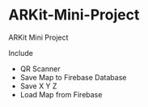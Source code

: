 # ARKit-Mini-Project
ARKit Mini Project

Include
- QR Scanner
- Save Map to Firebase Database
- Save X Y Z
- Load Map from Firebase
